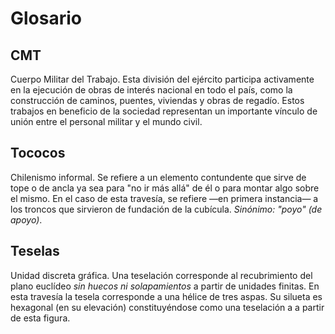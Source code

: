 # Glosario

## CMT
Cuerpo Militar del Trabajo. Esta división del ejército participa activamente en la ejecución de obras de interés nacional en todo el país, como la construcción de caminos, puentes, viviendas y obras de regadío. Estos trabajos en beneficio de la sociedad representan un importante vínculo de unión entre el personal militar y el mundo civil.

## Tococos

Chilenismo informal. Se refiere a un elemento contundente que sirve de tope o de ancla ya sea para "no ir más allá" de él o para montar algo sobre el mismo. En el caso de esta travesía, se refiere —en primera instancia— a los troncos que sirvieron de fundación de la cubícula. *Sinónimo: "poyo" (de apoyo)*.

## Teselas

Unidad discreta gráfica. Una teselación corresponde al recubrimiento del plano euclídeo *sin huecos ni solapamientos* a partir de unidades finitas. En esta travesía la tesela corresponde a una hélice de tres aspas. Su silueta es hexagonal (en su elevación) constituyéndose como una teselación a a partir de esta figura.